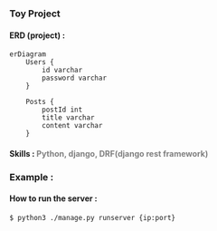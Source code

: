 ### Toy Project

#### ERD (project) : 
```mermaid
erDiagram
    Users {
        id varchar
        password varchar
    }
    
    Posts {
        postId int
        title varchar
        content varchar
    }

```
#### Skills : <span style='color:gray'>Python, django, DRF(django rest framework)</span>

### Example :
#### How to run the server :
```sh
$ python3 ./manage.py runserver {ip:port}
```